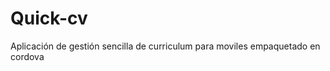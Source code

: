 Quick-cv
========

Aplicación de gestión sencilla de curriculum para moviles empaquetado en cordova
